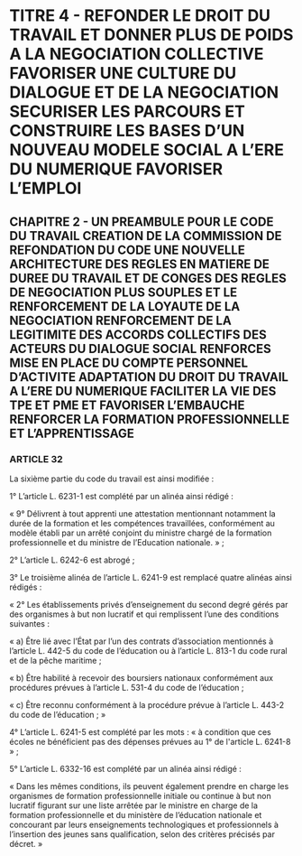 # TITRE 4 - REFONDER LE DROIT DU TRAVAIL ET DONNER PLUS DE POIDS A LA NEGOCIATION COLLECTIVE FAVORISER UNE CULTURE DU DIALOGUE ET DE LA NEGOCIATION SECURISER LES PARCOURS ET CONSTRUIRE LES BASES D’UN NOUVEAU MODELE SOCIAL A L’ERE DU NUMERIQUE FAVORISER L’EMPLOI 

## CHAPITRE 2 - UN PREAMBULE POUR LE CODE DU TRAVAIL CREATION DE LA COMMISSION DE REFONDATION DU CODE UNE NOUVELLE ARCHITECTURE DES REGLES EN MATIERE DE DUREE DU TRAVAIL ET DE CONGES  DES REGLES DE NEGOCIATION PLUS SOUPLES ET LE RENFORCEMENT DE LA LOYAUTE DE LA NEGOCIATION  RENFORCEMENT DE LA LEGITIMITE DES ACCORDS COLLECTIFS DES ACTEURS DU DIALOGUE SOCIAL RENFORCES MISE EN PLACE DU COMPTE PERSONNEL D’ACTIVITE ADAPTATION DU DROIT DU TRAVAIL A L’ERE DU NUMERIQUE FACILITER LA VIE DES TPE ET PME ET FAVORISER L’EMBAUCHE RENFORCER LA FORMATION PROFESSIONNELLE ET L’APPRENTISSAGE 

### ARTICLE 32

La sixième partie du code du travail est ainsi modifiée :

1° L’article L. 6231-1 est complété par un alinéa ainsi rédigé :

« 9° Délivrent à tout apprenti une attestation mentionnant notamment la durée de la
formation et les compétences travaillées, conformément au modèle établi par un arrêté conjoint
du ministre chargé de la formation professionnelle et du ministre de l’Education nationale. » ;

2° L’article L. 6242-6 est abrogé ;

3° Le troisième alinéa de l’article L. 6241-9 est remplacé quatre alinéas ainsi rédigés :

« 2° Les établissements privés d’enseignement du second degré gérés par des organismes
à but non lucratif et qui remplissent l’une des conditions suivantes :

« a) Être lié avec l’État par l’un des contrats d’association mentionnés à l’article L. 442-5
du code de l’éducation ou à l’article L. 813-1 du code rural et de la pêche maritime ;

« b) Être habilité à recevoir des boursiers nationaux conformément aux procédures
prévues à l’article L. 531-4 du code de l’éducation ;

« c) Être reconnu conformément à la procédure prévue à l’article L. 443-2 du code de
l’éducation ; »



4° L’article L. 6241-5 est complété par les mots : « à condition que ces écoles ne
bénéficient pas des dépenses prévues au 1° de l'article L. 6241-8 » ;

5° L’article L. 6332-16 est complété par un alinéa ainsi rédigé :

« Dans les mêmes conditions, ils peuvent également prendre en charge les organismes de
formation professionnelle initiale ou continue à but non lucratif figurant sur une liste arrêtée par
le ministre en charge de la formation professionnelle et du ministère de l’éducation nationale et
concourant par leurs enseignements technologiques et professionnels à l’insertion des jeunes
sans qualification, selon des critères précisés par décret. »


